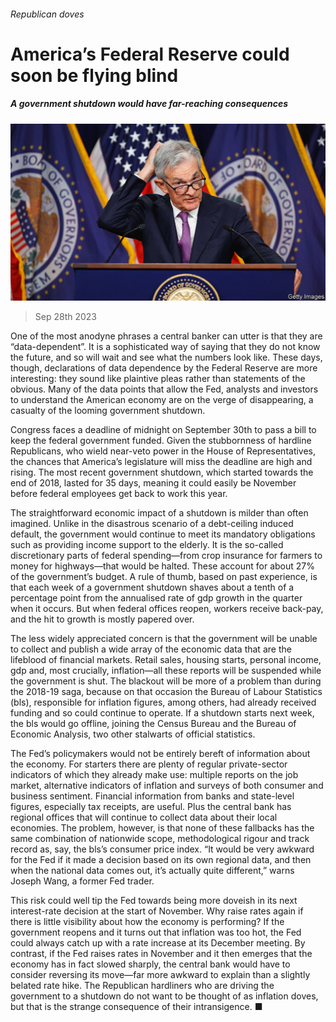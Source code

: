 ###### Republican doves

# America’s Federal Reserve could soon be flying blind 

##### A government shutdown would have far-reaching consequences 

![image](images/20230930_FNP002.jpg) 

> Sep 28th 2023 

One of the most anodyne phrases a central banker can utter is that they are “data-dependent”. It is a sophisticated way of saying that they do not know the future, and so will wait and see what the numbers look like. These days, though, declarations of data dependence by the Federal Reserve are more interesting: they sound like plaintive pleas rather than statements of the obvious. Many of the data points that allow the Fed, analysts and investors to understand the American economy are on the verge of disappearing, a casualty of the looming government shutdown.

Congress faces a deadline of midnight on September 30th to pass a bill to keep the federal government funded. Given the stubbornness of hardline Republicans, who wield near-veto power in the House of Representatives, the chances that America’s legislature will miss the deadline are high and rising. The most recent government shutdown, which started towards the end of 2018, lasted for 35 days, meaning it could easily be November before federal employees get back to work this year.

The straightforward economic impact of a shutdown is milder than often imagined. Unlike in the disastrous scenario of a debt-ceiling induced default, the government would continue to meet its mandatory obligations such as providing income support to the elderly. It is the so-called discretionary parts of federal spending—from crop insurance for farmers to money for highways—that would be halted. These account for about 27% of the government’s budget. A rule of thumb, based on past experience, is that each week of a government shutdown shaves about a tenth of a percentage point from the annualised rate of gdp growth in the quarter when it occurs. But when federal offices reopen, workers receive back-pay, and the hit to growth is mostly papered over.

The less widely appreciated concern is that the government will be unable to collect and publish a wide array of the economic data that are the lifeblood of financial markets. Retail sales, housing starts, personal income, gdp and, most crucially, inflation—all these reports will be suspended while the government is shut. The blackout will be more of a problem than during the 2018-19 saga, because on that occasion the Bureau of Labour Statistics (bls), responsible for inflation figures, among others, had already received funding and so could continue to operate. If a shutdown starts next week, the bls would go offline, joining the Census Bureau and the Bureau of Economic Analysis, two other stalwarts of official statistics.

The Fed’s policymakers would not be entirely bereft of information about the economy. For starters there are plenty of regular private-sector indicators of which they already make use: multiple reports on the job market, alternative indicators of inflation and surveys of both consumer and business sentiment. Financial information from banks and state-level figures, especially tax receipts, are useful. Plus the central bank has regional offices that will continue to collect data about their local economies. The problem, however, is that none of these fallbacks has the same combination of nationwide scope, methodological rigour and track record as, say, the bls’s consumer price index. “It would be very awkward for the Fed if it made a decision based on its own regional data, and then when the national data comes out, it’s actually quite different,” warns Joseph Wang, a former Fed trader.

This risk could well tip the Fed towards being more doveish in its next interest-rate decision at the start of November. Why raise rates again if there is little visibility about how the economy is performing? If the government reopens and it turns out that inflation was too hot, the Fed could always catch up with a rate increase at its December meeting. By contrast, if the Fed raises rates in November and it then emerges that the economy has in fact slowed sharply, the central bank would have to consider reversing its move—far more awkward to explain than a slightly belated rate hike. The Republican hardliners who are driving the government to a shutdown do not want to be thought of as inflation doves, but that is the strange consequence of their intransigence. ■


